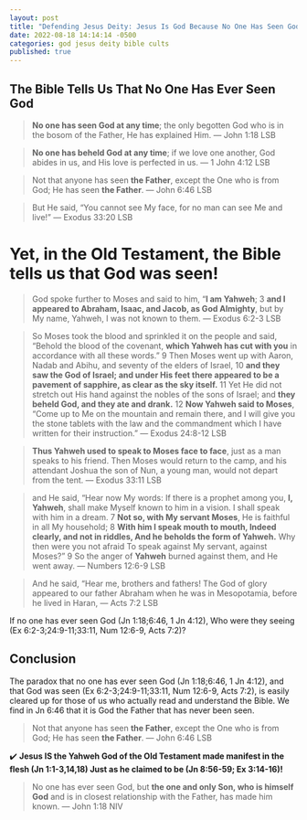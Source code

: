 ```yaml
---
layout: post
title: "Defending Jesus Deity: Jesus Is God Because No One Has Seen God ✝️"
date: 2022-08-18 14:14:14 -0500
categories: god jesus deity bible cults
published: true
---
```


## The Bible Tells Us That No One Has Ever Seen God

> **No one has seen God at any time**; the only begotten God who is in the bosom of the Father, He has explained Him. &mdash; John 1:18 LSB

> **No one has beheld God at any time**; if we love one another, God abides in us, and His love is perfected in us. &mdash; 1 John 4:12 LSB 

> Not that anyone has seen **the Father**, except the One who is from God; He has seen **the Father**. &mdash; John 6:46 LSB

> But He said, “You cannot see My face, for no man can see Me and live!” &mdash; Exodus 33:20 LSB

# Yet, in the Old Testament, the Bible tells us that God was seen!

> God spoke further to Moses and said to him, “**I am Yahweh**; 3 **and I appeared to Abraham, Isaac, and Jacob, as God Almighty**, but by My name, Yahweh, I was not known to them. &mdash; Exodus 6:2-3 LSB

> So Moses took the blood and sprinkled it on the people and said, “Behold the blood of the covenant, **which Yahweh has cut with you** in accordance with all these words.” 9 Then Moses went up with Aaron, Nadab and Abihu, and seventy of the elders of Israel, 10 **and they saw the God of Israel; and under His feet there appeared to be a pavement of sapphire, as clear as the sky itself.** 11 Yet He did not stretch out His hand against the nobles of the sons of Israel; and **they beheld God, and they ate and drank.** 12 **Now Yahweh said to Moses**, “Come up to Me on the mountain and remain there, and I will give you the stone tablets with the law and the commandment which I have written for their instruction.” &mdash; Exodus 24:8-12 LSB

> **Thus Yahweh used to speak to Moses face to face**, just as a man speaks to his friend. Then Moses would return to the camp, and his attendant Joshua the son of Nun, a young man, would not depart from the tent. &mdash; Exodus 33:11 LSB

> and He said, “Hear now My words: If there is a prophet among you, **I, Yahweh**, shall make Myself known to him in a vision. I shall speak with him in a dream. 7 **Not so, with My servant Moses**, He is faithful in all My household; 8 **With him I speak mouth to mouth, Indeed clearly, and not in riddles, And he beholds the form of Yahweh.** Why then were you not afraid To speak against My servant, against Moses?” 9 So the anger of **Yahweh** burned against them, and He went away. &mdash; Numbers 12:6-9 LSB

> And he said, “Hear me, brothers and fathers! The God of glory appeared to our father Abraham when he was in Mesopotamia, before he lived in Haran, &mdash; Acts 7:2 LSB

If no one has ever seen God (Jn 1:18;6:46, 1 Jn 4:12), Who were they seeing (Ex 6:2-3;24:9-11;33:11, Num 12:6-9, Acts 7:2)?

## Conclusion

The paradox that no one has ever seen God (Jn 1:18;6:46, 1 Jn 4:12), and that God was seen (Ex 6:2-3;24:9-11;33:11, Num 12:6-9, Acts 7:2), is easily cleared up for those of us who actually read and understand the Bible. We find in Jn 6:46 that it is God the Father that has never been seen.

> Not that anyone has seen **the Father**, except the One who is from God; He has seen **the Father**. &mdash; John 6:46 LSB

✔️ **Jesus IS the Yahweh God of the Old Testament made manifest in the flesh (Jn 1:1-3,14,18) Just as he claimed to be (Jn 8:56-59; Ex 3:14-16)!** 

> No one has ever seen God, but **the one and only Son, who is himself God** and is in closest relationship with the Father, has made him known. &mdash; John 1:18 NIV

<!-- <script>
	var refTagger = {
		settings: {
			bibleVersion: 'LEB'
		}
	}; 

	(function(d, t) {
		var n=d.querySelector('[nonce]');
		refTagger.settings.nonce = n && (n.nonce||n.getAttribute('nonce'));
		var g = d.createElement(t), s = d.getElementsByTagName(t)[0];
		g.src = 'https://api.reftagger.com/v2/RefTagger.js';
		g.nonce = refTagger.settings.nonce;
		s.parentNode.insertBefore(g, s);
	}(document, 'script'));
</script> -->

<script src='https://www.blueletterbible.org/assets-v3/scripts/blbToolTip/BLB_ScriptTagger-min.js' type='text/javascript'></script>
<script type='text/javascript'>
// Additional settings
BLB.Tagger.Translation = 'LSB';
BLB.Tagger.HyperLinks = 'all'; // 'all', 'none', 'hover'
BLB.Tagger.HideTanslationAbbrev = false;
BLB.Tagger.TargetNewWindow = true;
BLB.Tagger.Style = 'par'; // 'line' or 'par'
BLB.Tagger.NoSearchTagNames = ''; // HTML element list
BLB.Tagger.NoSearchClassNames = 'noTag doNotTag'; // CSS class list
</script>